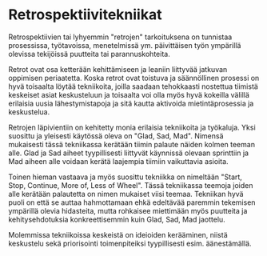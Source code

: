 # Retrospektiivitekniikat

Retrospektiivien tai lyhyemmin "retrojen" tarkoituksena on tunnistaa prosessissa, työtavoissa, menetelmissä ym. päivittäisen työn ympärillä olevissa tekijöissä puutteita tai parannuskohteita.

Retrot ovat osa ketterään kehittämiseen ja leaniin liittyvää jatkuvan oppimisen periaatetta. Koska retrot ovat toistuva ja säännöllinen prosessi on hyvä toisaalta löytää tekniikoita, joilla saadaan tehokkaasti nostettua tiimistä keskeiset asiat keskusteluun ja toisaalta voi olla myös hyvä kokeilla välillä erilaisia uusia lähestymistapoja ja sitä kautta aktivoida mietintäprosessia ja keskustelua.

Retrojen läpivientiin on kehitetty monia erilaisia tekniikoita ja työkaluja. Yksi suosittu ja yleisesti käytössä oleva on "Glad, Sad, Mad". Nimensä mukaisesti tässä tekniikassa kerätään tiimin palaute näiden kolmen teeman alle. Glad ja Sad aiheet tyypillisesti liittyvät käynnissä olevaan sprinttiin ja Mad aiheen alle voidaan kerätä laajempia tiimiin vaikuttavia asioita.

Toinen hieman vastaava ja myös suosittu tekniikka on nimeltään "Start, Stop, Continue, More of, Less of Wheel". Tässä tekniikassa teemoja joiden alle kerätään palautetta on nimen mukaiset viisi teemaa. Tekniikan hyvä puoli on että se auttaa hahmottamaan ehkä edeltävää paremmin tekemisen ympärillä olevia hidasteita, mutta rohkaisee miettimään myös puutteita ja kehitysehdotuksia konkreettisemmin kuin Glad, Sad, Mad jaottelu.

Molemmissa tekniikoissa keskeistä on ideioiden kerääminen, niistä keskustelu sekä priorisointi toimenpiteiksi tyypillisesti esim. äänestämällä.
